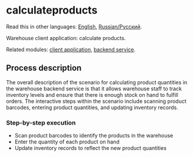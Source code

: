 # calculateproducts

Read this in other languages: [English](calculateproducts.md), [Russian/Русский](calculateproducts.ru.md). 

Warehouse client application: calculate products.

Related modules: [client application](../../frontend/warehouseclient.md), [backend service](../../backend/warehousebackend.md).

## Process description

The overall description of the scenario for calculating product quantities in the warehouse backend service is that it allows warehouse staff to track inventory levels and ensure that there is enough stock on hand to fulfill orders. 
The interactive steps within the scenario include scanning product barcodes, entering product quantities, and updating inventory records.

### Step-by-step execution

- Scan product barcodes to identify the products in the warehouse
- Enter the quantity of each product on hand
- Update inventory records to reflect the new product quantities
